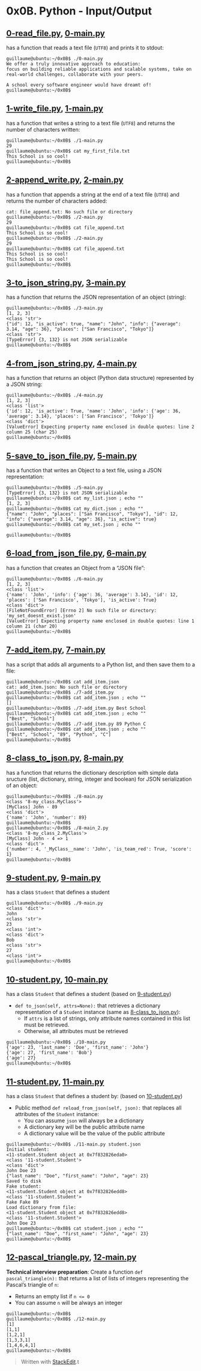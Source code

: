 # 0x0B. Python - Input/Output
## [0-read_file.py](0-read_file.py), [0-main.py](0-main.py)
has a function that reads a text file (`UTF8`) and prints it to stdout:
```
guillaume@ubuntu:~/0x0B$ ./0-main.py
We offer a truly innovative approach to education:
focus on building reliable applications and scalable systems, take on real-world challenges, collaborate with your peers. 

A school every software engineer would have dreamt of!
guillaume@ubuntu:~/0x0B$ 
```

## [1-write_file.py](1-write_file.py), [1-main.py](1-main.py)
has a function that writes a string to a text file (`UTF8`) and returns the number of characters written:
```
guillaume@ubuntu:~/0x0B$ ./1-main.py
29
guillaume@ubuntu:~/0x0B$ cat my_first_file.txt
This School is so cool!
guillaume@ubuntu:~/0x0B$ 
```
## [2-append_write.py](2-append_write.py), [2-main.py](2-main.py)
has a function that appends a string at the end of a text file (`UTF8`) and returns the number of characters added:
```
cat: file_append.txt: No such file or directory
guillaume@ubuntu:~/0x0B$ ./2-main.py
29
guillaume@ubuntu:~/0x0B$ cat file_append.txt
This School is so cool!
guillaume@ubuntu:~/0x0B$ ./2-main.py
29
guillaume@ubuntu:~/0x0B$ cat file_append.txt
This School is so cool!
This School is so cool!
guillaume@ubuntu:~/0x0B$ 
```

## [3-to_json_string.py](3-to_json_string.py), [3-main.py](3-main.py)
has a function that returns the JSON representation of an object (string):
```
guillaume@ubuntu:~/0x0B$ ./3-main.py
[1, 2, 3]
<class 'str'>
{"id": 12, "is_active": true, "name": "John", "info": {"average": 3.14, "age": 36}, "places": ["San Francisco", "Tokyo"]}
<class 'str'>
[TypeError] {3, 132} is not JSON serializable
guillaume@ubuntu:~/0x0B$ 
```

## [4-from_json_string.py](4-from_json_string.py), [4-main.py](4-main.py)
has a function that returns an object (Python data structure) represented by a JSON string:
```
guillaume@ubuntu:~/0x0B$ ./4-main.py
[1, 2, 3]
<class 'list'>
{'id': 12, 'is_active': True, 'name': 'John', 'info': {'age': 36, 'average': 3.14}, 'places': ['San Francisco', 'Tokyo']}
<class 'dict'>
[ValueError] Expecting property name enclosed in double quotes: line 2 column 25 (char 25)
guillaume@ubuntu:~/0x0B$ 
```

## [5-save_to_json_file.py](5-save_to_json_file.py), [5-main.py](5-main.py)
has a function that writes an Object to a text file, using a JSON representation:
```
guillaume@ubuntu:~/0x0B$ ./5-main.py
[TypeError] {3, 132} is not JSON serializable
guillaume@ubuntu:~/0x0B$ cat my_list.json ; echo ""
[1, 2, 3]
guillaume@ubuntu:~/0x0B$ cat my_dict.json ; echo ""
{"name": "John", "places": ["San Francisco", "Tokyo"], "id": 12, "info": {"average": 3.14, "age": 36}, "is_active": true}
guillaume@ubuntu:~/0x0B$ cat my_set.json ; echo ""

guillaume@ubuntu:~/0x0B$ 
```
## [6-load_from_json_file.py](6-load_from_json_file.py), [6-main.py](6-main.py)
has a function that creates an Object from a “JSON file”:
```
guillaume@ubuntu:~/0x0B$ ./6-main.py
[1, 2, 3]
<class 'list'>
{'name': 'John', 'info': {'age': 36, 'average': 3.14}, 'id': 12, 'places': ['San Francisco', 'Tokyo'], 'is_active': True}
<class 'dict'>
[FileNotFoundError] [Errno 2] No such file or directory: 'my_set_doesnt_exist.json'
[ValueError] Expecting property name enclosed in double quotes: line 1 column 21 (char 20)
guillaume@ubuntu:~/0x0B$ 
```
## [7-add_item.py](7-add_item.py), [7-main.py](7-main.py)
has a script that adds all arguments to a Python list, and then save them to a file:
```
guillaume@ubuntu:~/0x0B$ cat add_item.json
cat: add_item.json: No such file or directory
guillaume@ubuntu:~/0x0B$ ./7-add_item.py
guillaume@ubuntu:~/0x0B$ cat add_item.json ; echo ""
[]
guillaume@ubuntu:~/0x0B$ ./7-add_item.py Best School
guillaume@ubuntu:~/0x0B$ cat add_item.json ; echo ""
["Best", "School"]
guillaume@ubuntu:~/0x0B$ ./7-add_item.py 89 Python C
guillaume@ubuntu:~/0x0B$ cat add_item.json ; echo ""
["Best", "School", "89", "Python", "C"]
guillaume@ubuntu:~/0x0B$ 
```


## [8-class_to_json.py](8-class_to_json.py), [8-main.py](8-main.py)
has a function that returns the dictionary description with simple data sructure (list, dictionary, string, integer and boolean) for JSON serialization of an object:
```
guillaume@ubuntu:~/0x0B$ ./8-main.py 
<class '8-my_class.MyClass'>
[MyClass] John - 89
<class 'dict'>
{'name': 'John', 'number': 89}
guillaume@ubuntu:~/0x0B$ 
guillaume@ubuntu:~/0x0B$ ./8-main_2.py 
<class '8-my_class_2.MyClass'>
[MyClass] John - 4 => 1
<class 'dict'>
{'number': 4, '_MyClass__name': 'John', 'is_team_red': True, 'score': 1}
guillaume@ubuntu:~/0x0B$
```
## [9-student.py](9-student.py), [9-main.py](9-main.py)
has a class  `Student`  that defines a student
```
guillaume@ubuntu:~/0x0B$ ./9-main.py 
<class 'dict'>
John
<class 'str'>
23
<class 'int'>
<class 'dict'>
Bob
<class 'str'>
27
<class 'int'>
guillaume@ubuntu:~/0x0B$ 
```

## [10-student.py](10-student.py), [10-main.py](10-main.py)
has a class  `Student`  that defines a student (based on  [9-student.py](9-student.py))
-   `def to_json(self, attrs=None):`  that retrieves a dictionary representation of a  `Student`  instance (same as  [8-class_to_json.py](8-class_to_json.py)):
    -   If  `attrs`  is a list of strings, only attribute names contained in this list must be retrieved.
    -   Otherwise, all attributes must be retrieved
```
guillaume@ubuntu:~/0x0B$ ./10-main.py 
{'age': 23, 'last_name': 'Doe', 'first_name': 'John'}
{'age': 27, 'first_name': 'Bob'}
{'age': 27}
guillaume@ubuntu:~/0x0B$
```
## [11-student.py](11-student.py), [11-main.py](11-main.py)
has a class  `Student`  that defines a student by: (based on  [10-student.py](10-student.py))
-   Public method  `def reload_from_json(self, json):`  that replaces all attributes of the  `Student`  instance:
    -   You can assume  `json`  will always be a dictionary
    -   A dictionary key will be the public attribute name
    -   A dictionary value will be the value of the public attribute
```
guillaume@ubuntu:~/0x0B$ ./11-main.py student.json
Initial student:
<11-student.Student object at 0x7f832826eda0>
<class '11-student.Student'>
<class 'dict'>
John Doe 23
{"last_name": "Doe", "first_name": "John", "age": 23}
Saved to disk
Fake student:
<11-student.Student object at 0x7f832826edd8>
<class '11-student.Student'>
Fake Fake 89
Load dictionary from file:
<11-student.Student object at 0x7f832826edd8>
<class '11-student.Student'>
John Doe 23
guillaume@ubuntu:~/0x0B$ cat student.json ; echo ""
{"last_name": "Doe", "first_name": "John", "age": 23}
guillaume@ubuntu:~/0x0B$ 
```

## [12-pascal_triangle.py](12-pascal_triangle.py), [12-main.py](12-main.py)
**Technical interview preparation**:
Create a function  `def pascal_triangle(n):`  that returns a list of lists of integers representing the Pascal’s triangle of  `n`:

-   Returns an empty list if  `n <= 0`
-   You can assume  `n`  will be always an integer
```
guillaume@ubuntu:~/0x0B$ 
guillaume@ubuntu:~/0x0B$ ./12-main.py
[1]
[1,1]
[1,2,1]
[1,3,3,1]
[1,4,6,4,1]
guillaume@ubuntu:~/0x0B$ 
```
> Written with [StackEdit](https://stackedit.io/).t
